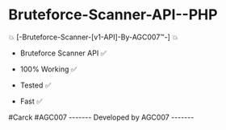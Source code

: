 # Bruteforce-Scanner-API--PHP
💥 [-Bruteforce-Scanner-[v1-API]-By-AGC007™-] 💥

- Bruteforce Scanner API ✅

- 100% Working ✅

- Tested ✅

- Fast ✅

#Carck #AGC007
------- Developed by AGC007 -------
